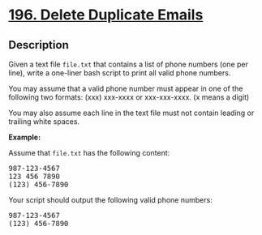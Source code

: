 # [196. Delete Duplicate Emails](https://leetcode.com/problems/delete-duplicate-emails)

## Description

<p>Given a text file <code>file.txt</code> that contains a list of phone numbers (one per line), write a one-liner bash script to print all valid phone numbers.</p>

<p>You may assume that a valid phone number must appear in one of the following two formats: (xxx) xxx-xxxx or xxx-xxx-xxxx. (x means a digit)</p>

<p>You may also assume each line in the text file must not contain leading or trailing white spaces.</p>

<p><strong class="example">Example:</strong></p>

<p>Assume that <code>file.txt</code> has the following content:</p>

<pre>987-123-4567
123 456 7890
(123) 456-7890
</pre>

<p>Your script should output the following valid phone numbers:</p>

<pre>987-123-4567
(123) 456-7890
</pre>
